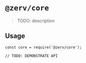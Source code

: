 # `@zerv/core`

> TODO: description

## Usage

```
const core = require('@zerv/core');

// TODO: DEMONSTRATE API
```
